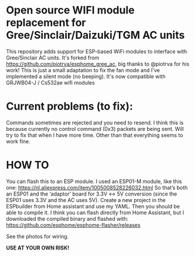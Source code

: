 # Open source WIFI module replacement for Gree/Sinclair/Daizuki/TGM AC units
This repository adds support for ESP-based WiFi modules to interface with Gree/Sinclair AC units.
It's forked from https://github.com/piotrva/esphome_gree_ac, big thanks to @piotrva for his work!
This is just a small adaptation to fix the fan mode and I've implemented a silent mode (no beeping).
It's now compatible with GRJWB04-J / Cs532ae wifi modules

# Current problems (to fix): 
Commands sometimes are rejected and you need to resend. I think this is because currently no control
command (0x3) packets are being sent. Will try to fix that when I have more time. Other than that everything seems to work fine.

# HOW TO 
You can flash this to an ESP module. I used an ESP01-M module, like this one:
https://nl.aliexpress.com/item/1005008528226032.html
So that’s both an ESP01 and the ‘adaptor’ board for 3.3V ↔ 5V conversion (since the ESP01 uses 3.3V and the AC uses 5V).
Create a new project in the ESPbuilder from Home assistant and use my YAML.
Then you should be able to compile it. I think you can flash directly from Home Assistant,
but I downloaded the compiled binary and flashed with: https://github.com/esphome/esphome-flasher/releases

See the photos for wiring.

**USE AT YOUR OWN RISK!**
